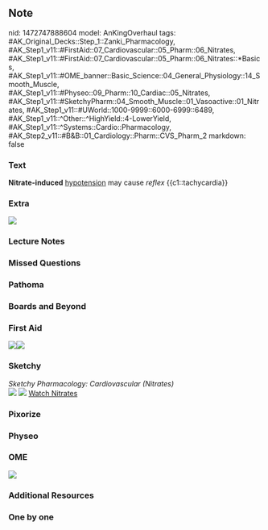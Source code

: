 ## Note
nid: 1472747888604
model: AnKingOverhaul
tags: #AK_Original_Decks::Step_1::Zanki_Pharmacology, #AK_Step1_v11::#FirstAid::07_Cardiovascular::05_Pharm::06_Nitrates, #AK_Step1_v11::#FirstAid::07_Cardiovascular::05_Pharm::06_Nitrates::*Basics, #AK_Step1_v11::#OME_banner::Basic_Science::04_General_Physiology::14_Smooth_Muscle, #AK_Step1_v11::#Physeo::09_Pharm::10_Cardiac::05_Nitrates, #AK_Step1_v11::#SketchyPharm::04_Smooth_Muscle::01_Vasoactive::01_Nitrates, #AK_Step1_v11::#UWorld::1000-9999::6000-6999::6489, #AK_Step1_v11::^Other::^HighYield::4-LowerYield, #AK_Step1_v11::^Systems::Cardio::Pharmacology, #AK_Step2_v11::#B&B::01_Cardiology::Pharm::CVS_Pharm_2
markdown: false

### Text
<div>
  <b>Nitrate-induced</b> <u>hypotension</u> may cause <i>reflex</i>
  {{c1::tachycardia}}
</div>

### Extra
<img src="paste-532777808167501.jpg">

### Lecture Notes


### Missed Questions


### Pathoma


### Boards and Beyond


### First Aid
<img src="paste-367026430279683.jpg"><img src=
"paste-692091030077443.jpg">

### Sketchy
<div>
  <i>Sketchy Pharmacology: Cardiovascular (Nitrates)</i>
</div><img src=
"Screen%20Shot%202019-09-29%20at%206.02.07%20PM.png"> <img src=
"Screen%20Shot%202019-09-29%20at%206.02.14%20PM.png"> <a href=
"https://dashboard.sketchy.com/study/medical/courses/medical-pharmacology/units/medical-pharmacology-smooth-muscle/videos/medical-pharmacology-smooth-muscle-vasoactive-nitrates?utm_source=anki&utm_medium=partnership&utm_campaign=february_update&utm_content=medical">
Watch Nitrates</a>

### Pixorize


### Physeo


### OME
<div class="ome-widget">
  <a href=
  "https://onlinemeded.org/spa/general-physiology/smooth-muscle/acquire?ref=anki">
  <img src="_OME_AnkiFlashcards_Lesson_3.png"></a>
</div>

### Additional Resources


### One by one

